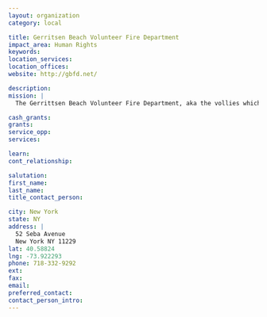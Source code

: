 ```yaml
---
layout: organization
category: local

title: Gerritsen Beach Volunteer Fire Department
impact_area: Human Rights
keywords: 
location_services: 
location_offices: 
website: http://gbfd.net/

description: 
mission: |
  The Gerrittsen Beach Volunteer Fire Department, aka the vollies which is the last remaining volunteer fire department in Brooklyn, was organized in 1922, when Gerrittsen Beach was a small, predominantly summer community.  Before the city added water mains to Gerrittsen Beach streets, the Volunteers had to handle fires at least three times a week. The urgency of need was due to the great danger for the residents because most families had oil stoves or kerosene lamps, and the water had to be pumped from wells. Members of the department are currently known as the Vollies, and had earlier had the nickname "the Vamps." Members are not only trained to fight fires, but can also rescue people who are drowning, and assist in other medical emergencies

cash_grants: 
grants: 
service_opp: 
services: 

learn: 
cont_relationship: 

salutation: 
first_name: 
last_name: 
title_contact_person: 

city: New York
state: NY
address: |
  52 Seba Avenue  
  New York NY 11229
lat: 40.58824
lng: -73.922293
phone: 718-332-9292
ext: 
fax: 
email: 
preferred_contact: 
contact_person_intro: 
---
```

